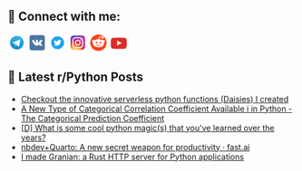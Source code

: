 ## 🔎 Connect with me:
[<img src="https://github.com/bullbesh/bullbesh/blob/main/images/Telegram.png" width="32" height="32" />](https://t.me/bullbesh)
[<img src="https://github.com/bullbesh/bullbesh/blob/main/images/VK.png" width="32" height="32" />](https://vk.com/bullbesh)
[<img src="https://github.com/bullbesh/bullbesh/blob/main/images/Twitter.png" width="32" height="32" />](https://twitter.com/bullbesh1)
[<img src="https://github.com/bullbesh/bullbesh/blob/main/images/Instagram.png" width="32" height="32" />](https://www.instagram.com/bullbesh)
[<img src="https://github.com/bullbesh/bullbesh/blob/main/images/Reddit.png" width="32" height="32" />](https://www.reddit.com/user/bullbesh)
[<img src="https://github.com/bullbesh/bullbesh/blob/main/images/YouTube.png" width="32" height="32" />](https://www.youtube.com/channel/UCtfjRs6uzgq5mfm8S06WTcg)

## 📕 Latest r/Python Posts
<!-- BLOG-POST-LIST:START -->
- [Checkout the innovative serverless python functions &lpar;Daisies&rpar; I created](https://www.reddit.com/r/Python/comments/wb1oun/checkout_the_innovative_serverless_python/)
- [A New Type of Categorical Correlation Coefficient Available i in Python - The Categorical Prediction Coefficient](https://www.reddit.com/r/Python/comments/wb1fht/a_new_type_of_categorical_correlation_coefficient/)
- [[D] What is some cool python magic&lpar;s&rpar; that you&#39;ve learned over the years?](https://www.reddit.com/r/Python/comments/wb0p7z/d_what_is_some_cool_python_magics_that_youve/)
- [nbdev+Quarto: A new secret weapon for productivity · fast.ai](https://www.reddit.com/r/Python/comments/wazo6f/nbdevquarto_a_new_secret_weapon_for_productivity/)
- [I made Granian: a Rust HTTP server for Python applications](https://www.reddit.com/r/Python/comments/waz4n6/i_made_granian_a_rust_http_server_for_python/)
<!-- BLOG-POST-LIST:END -->
